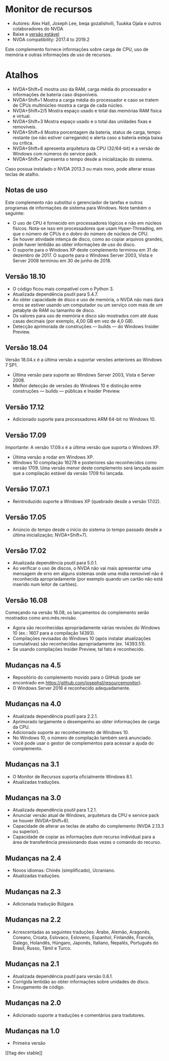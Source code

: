 # Monitor de recursos #

* Autores: Alex Hall, Joseph Lee, beqa gozalishvili, Tuukka Ojala e outros
  colaboradores do NVDA
* Baixe a [versão estável][1]
* NVDA compatibility: 2017.4 to 2019.2

Este complemento fornece informações sobre carga de CPU, uso de memória e
outras informações de uso de recursos.

# Atalhos #

* NVDA+Shift+E mostra uso da RAM, carga média do processador e informações
  de bateria caso disponíveis.
* NVDA+Shift+1 Mostra a carga média do processador e caso se tratem de CPUs
  multinúcleo mostra a carga de cada núcleo.
* NVDA+Shift+2/5 Mostra espaço usado e total das memórias RAM física e
  virtual.
* NVDA+Shift+3 Mostra espaço usado e o total das unidades fixas e
  removíveis.
* NVDA+Shift+4 Mostra porcentagem da bateria, status de carga, tempo
  restante (se não estiver carregando) e alerta caso a bateria esteja baixa
  ou crítica.
* NVDA+Shift+6 apresenta arquitetura da CPU (32/64-bit) e a versão de
  Windows com números do service pack.
* NVDA+Shift+7 apresenta o tempo desde a inicialização do sistema.

Caso possua instalado o NVDA 2013.3 ou mais novo, pode alterar essas teclas
de atalho.

## Notas de uso ##

Este complemento não substitui o gerenciador de tarefas e outros programas
de informações de sistema para Windows. Note também o seguinte:

* O uso de CPU é fornecido em processadores lógicos e não em núcleos
  físicos. Nota-se isso em processadores que usam Hyper-Threading, em que o
  número de CPUs é o dobro do número de núcleos de CPU.
* Se houver atividade intença de disco, como ao copiar arquivos grandes,
  pode haver lentidão ao obter informações de uso do disco.
* O suporte para o Windows XP deste complemento terminou em 31 de dezembro
  de 2017. O suporte para o Windows Server 2003, Vista e Server 2008
  terminou em 30 de junho de 2018.

## Versão 18.10

* O código ficou mais compatível com o Python 3.
* Atualizada dependência psutil para 5.4.7.
* Ao obter capacidade de disco e uso de memória, o NVDA não mais dará erros
  se estiver usando um computador ou um serviço com mais de um petabyte de
  RAM ou tamanho de disco.
* Os valores para uso de memória e disco são mostrados com até duas casas
  decimais (por exemplo, 4,00 GB em vez de 4,0 GB).
* Detecção aprimorada de construções — builds — do Windows Insider Preview.

## Versão 18.04

Versão 18.04.x é a última versão a suportar versões anteriores ao Windows 7
SP1.

* Última versão para suporte ao Windows Server 2003, Vista e Server 2008.
* Melhor detecção de versões do Windows 10 e distinção entre construções —
  builds — públicas e Insider Preview.

## Versão 17.12

* Adicionado suporte para processadores ARM 64-bit no Windows 10.

## Versão 17.09

Importante: A versão 17.09.x é a última versão que suporta o Windows XP.

* Última versão a rodar em Windows XP.
* Windows 10 compilação 16278 e posteriores são reconhecidos como versão
  1709. Uma versão menor deste complemento será lançada assim que a
  compilação estável da versão 1709 foi lançada.

## Versão 17.07.1

* Reintroduzido suporte a Windows XP (quebrado desde a versão 17.02).

## Versão 17.05

* Anúncio do tempo desde o início do sistema (o tempo passado desde a última
  inicialização; NVDA+Shift+7).

## Versão 17.02

* Atualizada dependência psutil para 5.0.1.
* Ao verificar o uso de discos, o NVDA não vai mais apresentar uma mensagem
  de erro em alguns sistemas onde uma mídia removível não é reconhecida
  apropriadamente (por exemplo quando um cartão não está inserido num leitor
  de cartões).

## Versão 16.08

Começando na versão 16.08, os lançamentos do complemento serão mostrados
como ano.mês.revisão.

* Agora são reconhecidas apropriadamente várias revisões do Windows 10 (ex.:
  1607 para a compilação 14393).
* Compilações revisadas do Windows 10 (após instalar atualizações
  cumulativas) são reconhecidas apropriadamente (ex. 14393.51).
* Se usando compilações Insider Preview, tal fato é reconhecido.

## Mudanças na 4.5 ##

* Repositório do complemento movido para o GitHub (pode ser encontrado em
  https://github.com/josephsl/resourcemonitor).
* O Windows Server 2016 é reconhecido adequadamente.

## Mudanças na 4.0 ##

* Atualizada dependência psutil para 2.2.1.
* Aprimorado largamente o desempenho ao obter informações de carga da CPU.
* Adicionado suporte ao reconhecimento de Windows 10.
* No Windows 10, o número de compilação também será anunciado.
* Você pode usar o gestor de complementos para acessar a ajuda do
  complemento.

## Mudanças na 3.1 ##

* O Monitor de Recursos suporta oficialmente Windows 8.1.
* Atualizadas traduções.

## Mudanças na 3.0 ##

* Atualizada dependência psutil para 1.2.1.
* Anunciar versão atual de Windows, arquitetura da CPU e service pack se
  houver (NVDA+Shift+6).
* Capacidade de alterar as teclas de atalho do complemento (NVDA 2.13.3 ou
  superior).
* Capacidade de copiar as informações dum recurso individual para a área de
  transferência pressionando duas vezes o comando do recurso.

## Mudanças na 2.4 ##

* Novos idiomas: Chinês (simplificado), Ucraniano.
* Atualizadas traduções.

## Mudanças na 2.3 ##

* Adicionada tradução Búlgara.

## Mudanças na 2.2 ##

* Acrescentadas as seguintes traduções: Árabe, Alemão, Aragonês, Coreano,
  Croata, Eslovaco, Esloveno, Espanhol, Finlandês, Francês, Galego,
  Holandês, Húngaro, Japonês, Italiano, Nepalês, Português do Brasil, Russo,
  Tâmil e Turco.

## Mudanças na 2.1 ##

* Atualizada dependência psutil para versão 0.6.1.
* Corrigida lentidão ao obter informações sobre unidades de disco.
* Enxugamento de código.

## Mudanças na 2.0 ##

* Adicionado suporte a traduções e comentários para tradutores.

## Mudanças na 1.0 ##

* Primeira versão

[[!tag dev stable]]

[1]: https://addons.nvda-project.org/files/get.php?file=rm

